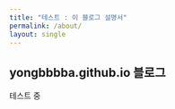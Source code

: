 ```yaml
---
title: "테스트 : 이 블로그 설명서"
permalink: /about/
layout: single
---
```


## yongbbbba.github.io 블로그

테스트 중
